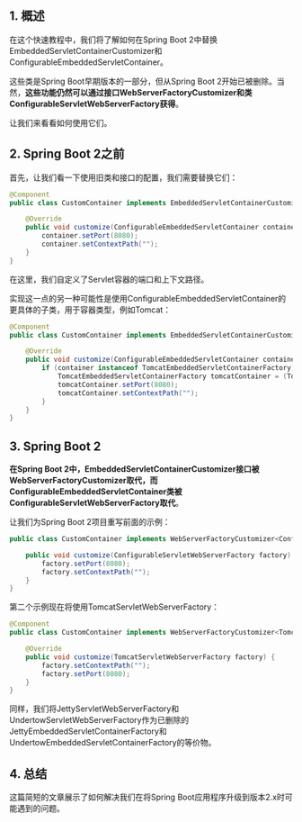 ## 1. 概述

在这个快速教程中，我们将了解如何在Spring Boot 2中替换EmbeddedServletContainerCustomizer和ConfigurableEmbeddedServletContainer。

这些类是Spring Boot早期版本的一部分，但从Spring Boot 2开始已被删除。当然，**这些功能仍然可以通过接口WebServerFactoryCustomizer和类ConfigurableServletWebServerFactory获得**。

让我们来看看如何使用它们。

## 2. Spring Boot 2之前

首先，让我们看一下使用旧类和接口的配置，我们需要替换它们：

```java
@Component
public class CustomContainer implements EmbeddedServletContainerCustomizer {

    @Override
    public void customize(ConfigurableEmbeddedServletContainer container) {
        container.setPort(8080);
        container.setContextPath("");
    }
}
```

在这里，我们自定义了Servlet容器的端口和上下文路径。

实现这一点的另一种可能性是使用ConfigurableEmbeddedServletContainer的更具体的子类，用于容器类型，例如Tomcat：

```java
@Component
public class CustomContainer implements EmbeddedServletContainerCustomizer {

    @Override
    public void customize(ConfigurableEmbeddedServletContainer container) {
        if (container instanceof TomcatEmbeddedServletContainerFactory) {
            TomcatEmbeddedServletContainerFactory tomcatContainer = (TomcatEmbeddedServletContainerFactory) container;
            tomcatContainer.setPort(8080);
            tomcatContainer.setContextPath("");
        }
    }
}
```

## 3. Spring Boot 2

**在Spring Boot 2中，EmbeddedServletContainerCustomizer接口被WebServerFactoryCustomizer取代，而ConfigurableEmbeddedServletContainer类被ConfigurableServletWebServerFactory取代**。

让我们为Spring Boot 2项目重写前面的示例：

```java
public class CustomContainer implements WebServerFactoryCustomizer<ConfigurableServletWebServerFactory> {

    public void customize(ConfigurableServletWebServerFactory factory) {
        factory.setPort(8080);
        factory.setContextPath("");
    }
}
```

第二个示例现在将使用TomcatServletWebServerFactory：

```java
@Component
public class CustomContainer implements WebServerFactoryCustomizer<TomcatServletWebServerFactory> {

    @Override
    public void customize(TomcatServletWebServerFactory factory) {
        factory.setContextPath("");
        factory.setPort(8080);
    }
}
```

同样，我们将JettyServletWebServerFactory和UndertowServletWebServerFactory作为已删除的JettyEmbeddedServletContainerFactory和UndertowEmbeddedServletContainerFactory的等价物。

## 4. 总结

这篇简短的文章展示了如何解决我们在将Spring Boot应用程序升级到版本2.x时可能遇到的问题。
